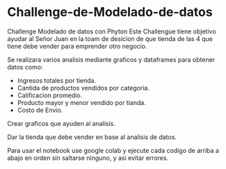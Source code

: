 # Challenge-de-Modelado-de-datos
Challenge Modelado de datos con Phyton
Este Challengue tiene objetivo ayudar al Señor Juan en la toam de desicion de que tienda de las 4 que tiene debe vender para emprender otro negocio.

Se realizara varios analisis mediante graficos y dataframes para obtener datos como:
- Ingresos totales por tienda.
- Cantida de productos vendidos por categoria.
- Calificacion promedio.
- Producto mayor y menor vendido por tianda.
- Costo de Envio.

Crear graficos que ayuden al analisis.

Dar la tienda que debe vender en base al analisis de datos.

Para usar el notebook use google colab y ejecute cada codigo de arriba a abajo en orden sin saltarse ninguno, y asi evitar errores.
